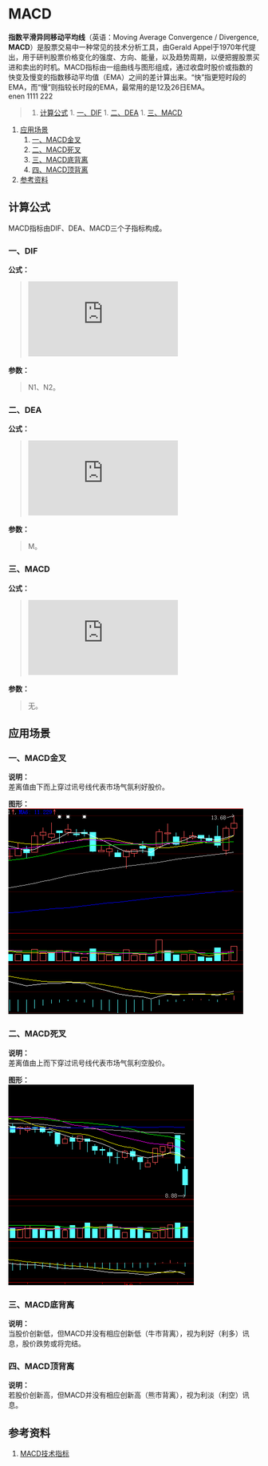 # MACD
**指数平滑异同移动平均线**（英语：Moving Average Convergence / Divergence, **MACD**）是股票交易中一种常见的技术分析工具，由Gerald Appel于1970年代提出，用于研判股票价格变化的强度、方向、能量，以及趋势周期，以便把握股票买进和卖出的时机。MACD指标由一组曲线与图形组成，通过收盘时股价或指数的快变及慢变的指数移动平均值（EMA）之间的差计算出来。“快”指更短时段的EMA，而“慢”则指较长时段的EMA，最常用的是12及26日EMA。  
enen 1111 222

>1. [计算公式](#计算公式 "计算公式")
	1. [一、DIF](#一、DIF "一、DIF")
	1. [二、DEA](#二、DEA "二、DEA")
	1. [三、MACD](#三、MACD "三、MACD")
1. [应用场景](#应用场景 "应用场景")
	1. [一、MACD金叉](#一、MACD金叉 "一、MACD金叉")
	1. [二、MACD死叉](#二、MACD死叉 "二、MACD死叉")
	1. [三、MACD底背离](#三、MACD底背离 "三、MACD底背离")
	1. [四、MACD顶背离](#四、MACD顶背离 "四、MACD顶背离")
1. [参考资料](#参考资料 "参考资料")

## 计算公式
MACD指标由DIF、DEA、MACD三个子指标构成。  
### 一、DIF  
**公式：**  
>![equation](http://www.sciweavers.org/tex2img.php?eq=DIF%3DEMA%28close%2C%20N1%29%20-%20EMA%28close%2C%20N2%29&bc=White&fc=Black&im=jpg&fs=12&ff=arev&edit=0)  

**参数：**  
>N1、N2。

### 二、DEA
**公式：**  
>![equation](http://www.sciweavers.org/tex2img.php?eq=DIF%3DEMA%28DEA%2C%20M%29&bc=White&fc=Black&im=jpg&fs=12&ff=arev&edit=0)    

**参数：**  
>M。

### 三、MACD
**公式：**  
>![equation](http://www.sciweavers.org/tex2img.php?eq=MACD%3D2%20%5Ctimes%20%28DEA-DIF%29&bc=White&fc=Black&im=jpg&fs=12&ff=arev&edit=0)    

**参数：**  
>无。

## 应用场景
### 一、MACD金叉
**说明：**  
差离值由下而上穿过讯号线代表市场气氛利好股价。  

**图形：**  
![](assets/004/101-e9bb2548.png)

### 二、MACD死叉
**说明：**  
差离值由上而下穿过讯号线代表市场气氛利空股价。  

**图形：**  
![](assets/004/101-5bf30b97.png)

### 三、MACD底背离
**说明：**  
当股价创新低，但MACD并没有相应创新低（牛市背离），视为利好（利多）讯息，股价跌势或将完结。
### 四、MACD顶背离
**说明：**  
若股价创新高，但MACD并没有相应创新高（熊市背离），视为利淡（利空）讯息。

## 参考资料
1. [MACD技术指标](http://baike.baidu.com/link?url=X-wsUYuQytr188q585HJyva0KiJGeTFuqvtNYEBlSRszXalumuAr8B6wosMjENwYGwf7kqera3gHdr36QPVgDfErxKsWOg-nFLIKUJ9vF4Fszv9tyLSOoAz610Gcgtf_gfJ2u3zVqVWSCWA4QPgF1q)
